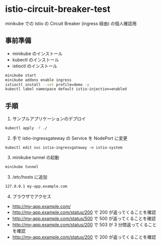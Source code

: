 # istio-circuit-breaker-test

minikube での Istio の Circuit Breaker (ingress 経由) の個人確認用

## 事前準備

- minikube のインストール
- kubectl のインストール
- istioctl のインストール

```bash
minikube start
minikube addons enable ingress
istioctl install --set profile=demo -y
kubectl label namespace default istio-injection=enabled
```

## 手順

1. サンプルアプリケーションのデプロイ

```bash
kubectl apply -f ./
```

2. 手で istio-ingressgateway の Service を NodePort に変更

```
kubectl edit svc istio-ingressgateway -n istio-system
```

3. minikube tunnel の起動

```bash
minikube tunnel
```

3. /etc/hosts に追加

```bash
127.0.0.1 my-app.example.com
```

4. ブラウザでアクセス

- http://my-app.example.com/
- http://my-app.example.com/status/200 で 200 が返ってくることを確認
- http://my-app.example.com/status/500 で 500 が返ってくることを確認
- http://my-app.example.com/status/200 で 503 が 3 分間返ってくることを確認
- http://my-app.example.com/status/200 で 200 が返ってくることを確認
